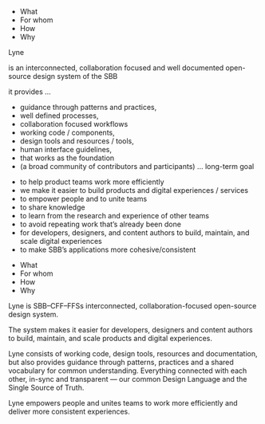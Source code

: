 <lyne-title level="2" text="Claim"></lyne-title>

<lyne-title level="3" text="Structure"></lyne-title>

* What
* For whom
* How
* Why

<lyne-title level="3" text="Claim components"></lyne-title>

Lyne

<lyne-title level="3" text="what:"></lyne-title>

is an interconnected, collaboration focused and well documented open-source design system of the SBB

<lyne-title level="3" text="how:"></lyne-title>

it provides ...

* guidance through patterns and practices,
* well defined processes,
* collaboration focused workflows
* working code / components,
* design tools and resources / tools,
* human interface guidelines,
* that works as the foundation
* (a broad community of contributors and participants) ... long-term goal

<lyne-title level="3" text="why/for whom:"></lyne-title>

* to help product teams work more efficiently 
* we make it easier to build products and digital experiences / services
* to empower people and to unite teams
* to share knowledge
* to learn from the research and experience of other teams
* to avoid repeating work that’s already been done
* for developers, designers, and content authors to build, maintain, and scale digital experiences
* to make SBB’s applications more cohesive/consistent

<lyne-title level="3" text="Claim 3rd draft"></lyne-title>

* What
* For whom
* How
* Why

Lyne is SBB–CFF–FFSs interconnected, collaboration-focused open-source design system.

The system makes it easier for developers, designers and content authors to build, maintain, and scale products and digital experiences.

Lyne consists of working code, design tools, resources and documentation, but also  provides guidance through patterns, practices and a shared vocabulary for common understanding. Everything connected with each other, in-sync and transparent — our common Design Language and the Single Source of Truth.

Lyne empowers people and unites teams to work more efficiently and deliver more consistent experiences.
